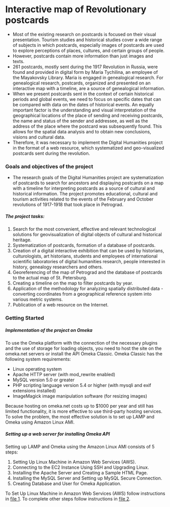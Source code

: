 # Interactive map of Revolutionary postcards
- Most of the existing research on postcards is focused on their visual presentation. Tourism studies and historical studies cover a wide range of subjects in which postcards, especially images of postcards are used to explore perceptions of places, cultures, and certain groups of people.
- However, postcards contain more information than just images and texts.
- 261 postcards, mostly sent during the 1917 Revolution in Russia, were found and provided in digital form by Maria Tychilina, an employee of the Mayakovsky Library. Maria is engaged in genealogical research. For genealogical research, postcards, organized and presented on an interactive map with a timeline, are a source of genealogical information.
- When we present postcards sent in the context of certain historical periods and global events, we need to focus on specific dates that can be compared with data on the dates of historical events. An equally important factor is the understanding and visual interpretation of the geographical locations of the place of sending and receiving postcards, the name and status of the sender and addressee, as well as the address of the place where the postcard was subsequently found. This allows for the spatial data analysis and to obtain new conclusions, visions and cultural data.
- Therefore, it was necessary to implement the Digital Humanities project in the format of a web resource, which systematized and geo-visualized postcards sent during the revolution.
### Goals and objectives of the project
- The research goals of the Digital Humanities project are systematization of postcards to search for ancestors and displaying postcards on a map with a timeline for interpreting postcards as a source of cultural and historical information. The project promotes educational, cultural and tourism activities related to the events of the February and October revolutions of 1917-1918 that took place in Petrograd.
##### The project tasks:
1. Search for the most convenient, effective and relevant technological solutions for geovisualization of digital objects of cultural and historical heritage. 
2. Systematization of postcards, formation of a database of postcards.
3. Creation of a digital interactive exhibition that can be used by historians, culturologists, art historians, students and employees of international scientific laboratories of digital humanities research, people interested in history, genealogy researchers and others.
4. Georeferencing of the map of Petrograd and the database of postcards to the actual map of St. Petersburg.
5. Creating a timeline on the map to filter postcards by year.
6. Application of the methodology for analyzing spatially distributed data - converting coordinates from a geographical reference system into various metric systems.
7. Publication of a web resource on the Internet.
### Getting Started
##### Implementation of the project on Omeka 
To use the Omeka platform with the connection of the necessary plugins and the use of storage for loading objects, you need to host the site on the omeka.net servers or install the API Omeka Classic.
Omeka Classic has the following system requirements:
- Linux operating system
- Apache HTTP server (with mod_rewrite enabled)
- MySQL version 5.0 or greater
- PHP scripting language version 5.4 or higher (with mysqli and exif extensions installed)
- ImageMagick image manipulation software (for resizing images)

Because hosting on omeka.net costs up to $1000 per year and still has limited functionality, it is more effective to use third-party hosting services. To solve the problem, the most effective solution is to set up LAMP and Omeka using Amazon Linux AMI.
##### Setting up a web server for installing Omeka API
Setting up LAMP and Omeka using the Amazon Linux AMI consists of 5 steps:
1.	Setting Up Linux Machine in Amazon Web Services (AWS). 
2.	Connecting to the EC2 Instance Using SSH and Upgrading Linux.
3.	Installing the Apache Server and Creating a Sample HTML Page.
4.	Installing the MySQL Server and Setting up MySQL Secure Connection.
5.	Creating Database and User for Omeka Application.

To Set Up Linux Machine in Amazon Web Services (AWS) follow instructions in [file 1](https://github.com/dh-center/Projects2022/blob/main/Interactive%20map%20of%20Revolutionary%20postcards/Setting%20up%20LAMP%20and%20Omeka%20using%20the%20Amazon%20Linux%20AMI).
To complete other steps follow instructions in [file 2](https://github.com/dh-center/Projects2022/blob/main/Interactive%20map%20of%20Revolutionary%20postcards/Terminal%20code%20for%20setting%20up%20a%20web%20server%20to%20install%20Omeka%20API). 
